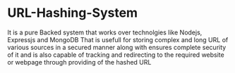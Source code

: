 # URL-Hashing-System
It is a pure Backed system that works over technolgies like Nodejs, Expressjs and MongoDB That is usefull for storing complex and long URL of various sources in a secured manner along with ensures complete security of it and is also capable of tracking and redirecting to the required website or webpage through providing of the hashed URL 
